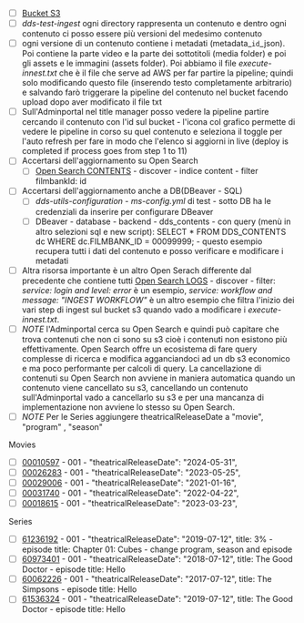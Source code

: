 - [ ] [Bucket S3](https://eu-west-1.console.aws.amazon.com/s3/buckets?region=eu-west-1&bucketType=general)
- [ ] _dds-test-ingest_ ogni directory rappresenta un contenuto e dentro ogni contenuto ci posso essere più versioni del medesimo contenuto
- [ ] ogni versione di un contenuto contiene i metadati (metadata\_`id`\_json). Poi contiene la parte video e la parte dei sottotitoli (media folder) e poi gli assets e le immagini (assets folder). Poi abbiamo il file _execute-innest.txt_ che è il file che serve ad AWS per far partire la pipeline; quindi solo modificando questo file (inserendo testo completamente arbitrario) e salvando farò triggerare la pipeline del contenuto nel bucket facendo upload dopo aver modificato il file txt
- [ ] Sull'Adminportal nel title manager posso vedere la pipeline partire cercando il contenuto con l'id sul bucket - l'icona col grafico permette di vedere le pipeline in corso su quel contenuto e seleziona il toggle per l'auto refresh per fare in modo che l'elenco si aggiorni in live (deploy is completed if process goes from step 1 to 11)
- [ ] Accertarsi dell'aggiornamento su Open Search
  - [ ] [Open Search CONTENTS](https://vpc-dds-test-elk-feed-opensearch-nne2ldmqzp6twcchbbesi6vb3e.eu-west-1.es.amazonaws.com/_dashboards/app/home#) - discover - indice content - filter filmbankId: id
- [ ] Accertarsi dell'aggiornamento anche a DB(DBeaver - SQL)
  - [ ] _dds-utils-configuration_ - _ms-config.yml_ di test - sotto DB ha le credenziali da inserire per configurare DBeaver
  - [ ] DBeaver - database - backend - dds_contents - con query (menù in altro selezioni sql e new script): SELECT \* FROM DDS_CONTENTS dc WHERE dc.FILMBANK_ID = 00099999; - questo esempio recupera tutti i dati del contenuto e posso verificare e modificare i metadati
- [ ] Altra risorsa importante è un altro Open Serach differente dal precedente che contiene tutti [Open Search LOGS](https://vpc-dds-test-elk-monitoring-p7ar64ikjyd6rhz5gy3jmeorty.eu-west-1.es.amazonaws.com/_dashboards "https://vpc-dds-test-elk-monitoring-p7ar64ikjyd6rhz5gy3jmeorty.eu-west-1.es.amazonaws.com/_dashboards") - discover - filter: _service: login and level: error_ è un esempio, _service: workflow and message: "INGEST WORKFLOW"_ è un altro esempio che filtra l'inizio dei vari step di ingest sul bucket s3 quando vado a modificare i _execute-innest.txt_.
- [ ] _NOTE_ l'Adminportal cerca su Open Search e quindi può capitare che trova contenuti che non ci sono su s3 cioè i contenuti non esistono più effettivamente. Open Search offre un ecosistema di fare query complesse di ricerca e modifica agganciandoci ad un db s3 economico e ma poco performante per calcoli di query. La cancellazione di contenuti su Open Search non avviene in maniera automatica quando un contenuto viene cancellato su s3, cancellando un contenuto sull'Adminportal vado a cancellarlo su s3 e per una mancanza di implementazione non avviene lo stesso su Open Search.
- [ ] _NOTE_ Per le Series aggiungere theatricalReleaseDate a "movie", "program" , "season"

Movies

- [ ] [00010597](https://eu-west-1.console.aws.amazon.com/s3/buckets/dds-test-ingest?prefix=00010597/) - 001 - "theatricalReleaseDate": "2024-05-31",
- [ ] [00026283](https://eu-west-1.console.aws.amazon.com/s3/buckets/dds-test-ingest?prefix=00026283/) - 001 - "theatricalReleaseDate": "2023-05-25",
- [ ] [00029006](https://eu-west-1.console.aws.amazon.com/s3/buckets/dds-test-ingest?prefix=00029006/) - 001 - "theatricalReleaseDate": "2021-01-16",
- [ ] [00031740](https://eu-west-1.console.aws.amazon.com/s3/buckets/dds-test-ingest?prefix=00031740/) - 001 - "theatricalReleaseDate": "2022-04-22",
- [ ] [00018615](https://eu-west-1.console.aws.amazon.com/s3/buckets/dds-test-ingest?prefix=00018615/) - 001 - "theatricalReleaseDate": "2023-03-23",

Series

- [ ] [61236192](https://eu-west-1.console.aws.amazon.com/s3/buckets/dds-test-ingest?prefix=61236192/) - 001 - "theatricalReleaseDate": "2019-07-12", title: 3% - episode title: Chapter 01: Cubes - change program, season and episode
- [ ] [60973401](https://eu-west-1.console.aws.amazon.com/s3/buckets/dds-test-ingest?prefix=60973401/) - 001 - "theatricalReleaseDate": "2018-07-12", title: The Good Doctor - episode title: Hello
- [ ] [60062226](https://eu-west-1.console.aws.amazon.com/s3/buckets/dds-test-ingest?prefix=60062226/) - 001 - "theatricalReleaseDate": "2017-07-12", title: The Simpsons - episode title: Hello
- [ ] [61536324](https://eu-west-1.console.aws.amazon.com/s3/buckets/dds-test-ingest?prefix=61536324/) - 001 - "theatricalReleaseDate": "2019-07-12", title: The Good Doctor - episode title: Hello

